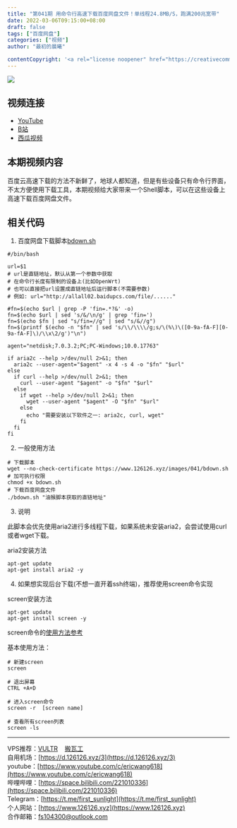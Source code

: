 ```yaml
---
title: "第041期 用命令行高速下载百度网盘文件！单线程24.8MB/S，跑满200兆宽带"
date: 2022-03-06T09:15:00+08:00
draft: false
tags: ["百度网盘"]
categories: ["视频"]
author: "最初的晨曦"

contentCopyright: '<a rel="license noopener" href="https://creativecommons.org/licenses/by-nc-sa/4.0/deed.zh" target="_blank">本文章采用 CC BY-NC-SA 4.0 许可协议</a>'
---
```


![](../../images/041/0.jpg)
	
## 视频连接
- [YouTube](https://www.youtube.com/watch?v=ExlWmjM08ew)
- [B站](https://www.bilibili.com/video/BV1jL4y1u7ba/)
- [西瓜视频](https://www.ixigua.com/7071818903760044574)

## 本期视频内容

百度云高速下载的方法不新鲜了，地球人都知道，但是有些设备只有命令行界面，不太方便使用下载工具，本期视频给大家带来一个Shell脚本，可以在这些设备上高速下载百度网盘文件。

## 相关代码

1. 百度网盘下载脚本[bdown.sh](../../images/041/bdown.sh)

```shell
#/bin/bash

url=$1
# url是直链地址，默认从第一个参数中获取
# 在命令行长度有限制的设备上(比如OpenWrt)
# 也可以直接把url设置成直链地址后运行脚本(不需要参数)
# 例如: url="http://allall02.baidupcs.com/file/......"

#fn=$(echo $url | grep -P 'fin=.*?&' -o)
fn=$(echo $url | sed 's/&/\n/g' | grep 'fin=')
fn=$(echo $fn | sed "s/fin=//g" | sed "s/&//g")
fn=$(printf $(echo -n "$fn" | sed 's/\\/\\\\/g;s/\(%\)\([0-9a-fA-F][0-9a-fA-F]\)/\\x\2/g')"\n")

agent="netdisk;7.0.3.2;PC;PC-Windows;10.0.17763"

if aria2c --help >/dev/null 2>&1; then
  aria2c --user-agent="$agent" -x 4 -s 4 -o "$fn" "$url"
else
  if curl --help >/dev/null 2>&1; then
    curl --user-agent "$agent" -o "$fn" "$url"
  else
    if wget --help >/dev/null 2>&1; then
      wget --user-agent "$agent" -O "$fn" "$url"
    else
      echo "需要安装以下软件之一: aria2c, curl, wget"
    fi
  fi
fi
```

2. 一般使用方法

```shell
# 下载脚本
wget --no-check-certificate https://www.126126.xyz/images/041/bdown.sh
# 加可执行权限
chmod +x bdown.sh
# 下载百度网盘文件
./bdown.sh "油猴脚本获取的直链地址"
```

3. 说明

此脚本会优先使用aria2进行多线程下载，如果系统未安装aria2，会尝试使用curl或者wget下载。

aria2安装方法

```shell
apt-get update
apt-get install aria2 -y
```

4. 如果想实现后台下载(不想一直开着ssh终端)，推荐使用screen命令实现

screen安装方法

```shell
apt-get update
apt-get install screen -y
```

screen命令的[使用方法参考](https://handerfly.github.io/linux/2019/03/31/Screan%E5%91%BD%E4%BB%A4%E7%9A%84%E4%BD%BF%E7%94%A8/)

基本使用方法：

```shell
# 新建screen
screen

# 退出屏幕
CTRL +A+D

# 进入screen命令
screen -r  [screen name]

# 查看所有screen列表
screen -ls
```


---

VPS推荐：[VULTR](https://www.vultr.com/?ref=9742814)&nbsp;&nbsp;&nbsp;&nbsp;[搬瓦工](https://bwh81.net/aff.php?aff=73687)  
自用机场：[https://d.126126.xyz/3](https://d.126126.xyz/3)  
youtube：[https://www.youtube.com/c/ericwang618](https://www.youtube.com/c/ericwang618)  
哔哩哔哩：[https://space.bilibili.com/221010336](https://space.bilibili.com/221010336)  
Telegram：[https://t.me/first_sunlight](https://t.me/first_sunlight)  
个人网站：[https://www.126126.xyz](https://www.126126.xyz)  
合作邮箱：fs104300@outlook.com